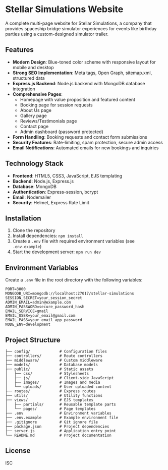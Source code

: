 # Stellar Simulations Website

A complete multi-page website for Stellar Simulations, a company that provides spaceship bridge simulator experiences for events like birthday parties using a custom-designed simulator trailer.

## Features

- **Modern Design**: Blue-toned color scheme with responsive layout for mobile and desktop
- **Strong SEO Implementation**: Meta tags, Open Graph, sitemap.xml, structured data
- **Express.js Backend**: Node.js backend with MongoDB database integration
- **Comprehensive Pages**:
  - Homepage with value proposition and featured content
  - Booking page for session requests
  - About Us page
  - Gallery page
  - Reviews/Testimonials page
  - Contact page
  - Admin dashboard (password protected)
- **Form Handling**: Booking requests and contact form submissions
- **Security Features**: Rate-limiting, spam protection, secure admin access
- **Email Notifications**: Automated emails for new bookings and inquiries

## Technology Stack

- **Frontend**: HTML5, CSS3, JavaScript, EJS templating
- **Backend**: Node.js, Express.js
- **Database**: MongoDB
- **Authentication**: Express-session, bcrypt
- **Email**: Nodemailer
- **Security**: Helmet, Express Rate Limit

## Installation

1. Clone the repository
2. Install dependencies: `npm install`
3. Create a `.env` file with required environment variables (see `.env.example`)
4. Start the development server: `npm run dev`

## Environment Variables

Create a `.env` file in the root directory with the following variables:

```
PORT=3000
MONGODB_URI=mongodb://localhost:27017/stellar-simulations
SESSION_SECRET=your_session_secret
ADMIN_EMAIL=admin@example.com
ADMIN_PASSWORD=secure_password_hash
EMAIL_SERVICE=gmail
EMAIL_USER=your_email@gmail.com
EMAIL_PASS=your_email_app_password
NODE_ENV=development
```

## Project Structure

```
├── config/             # Configuration files
├── controllers/        # Route controllers
├── middleware/         # Custom middleware
├── models/             # Database models
├── public/             # Static assets
│   ├── css/            # Stylesheets
│   ├── js/             # Client-side JavaScript
│   ├── images/         # Images and media
│   └── uploads/        # User uploaded content
├── routes/             # Express routes
├── utils/              # Utility functions
├── views/              # EJS templates
│   ├── partials/       # Reusable template parts
│   └── pages/          # Page templates
├── .env                # Environment variables
├── .env.example        # Example environment file
├── .gitignore          # Git ignore file
├── package.json        # Project dependencies
├── server.js           # Application entry point
└── README.md           # Project documentation
```

## License

ISC
